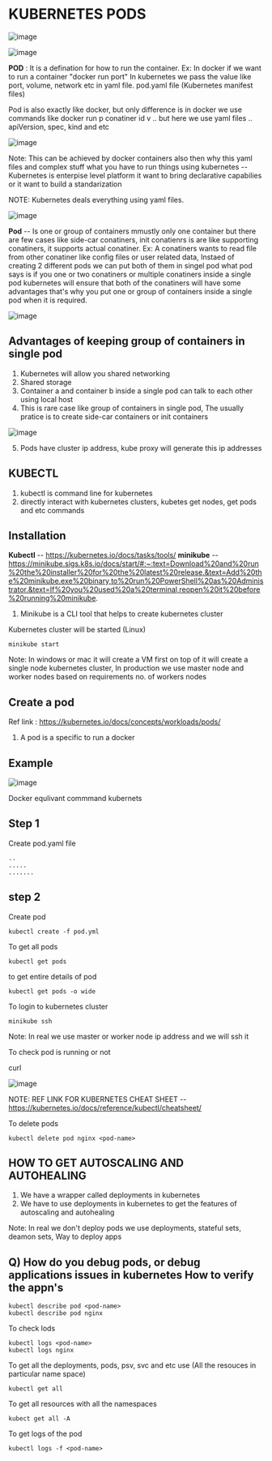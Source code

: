 # KUBERNETES PODS

![image](https://github.com/pavankumar0077/Devops-tools/assets/40380941/eb9c1ec7-7f4c-4b36-90c5-a8230001706c)

![image](https://github.com/pavankumar0077/Devops-tools/assets/40380941/d1fcde62-e4f0-4edf-b002-adcc80c834a5)


**POD** : It is a defination for how to run the container. Ex: In docker if we want to run a container "docker run <img-id> port"
In kubernetes we pass the value like port, volume, network etc in yaml file. pod.yaml file (Kubernetes manifest files)

Pod is also exactly like docker, but only difference is in docker we use commands like docker run p conatiner id v .. but here we use yaml files .. apiVersion, spec, kind and etc

![image](https://github.com/pavankumar0077/Devops-tools/assets/40380941/9307fecc-a90b-4384-b1c8-586a617be637)

Note: This can be achieved by docker containers also then why this yaml files and complex stuff 
what you have to run things using kubernetes 
-- Kubernetes is enterpise level platform it want to bring declarative capabilies or it want to build a
standarization 

NOTE: Kubernetes deals everything using yaml files.

![image](https://github.com/pavankumar0077/Devops-tools/assets/40380941/8f05aea1-c81b-4cf2-9e4b-f1c32c55e832)

**Pod** -- Is one or group of containers mmustly only one container but there are few cases like side-car conatiners, init conatienrs is are like supporting conatiners, it supports actual  conatiner. 
Ex: A conatiners wants to read file from other conatiner like config files or user related data,
Instaed of creating 2 different pods we can put both of them in singel pod what pod says is if you one or two conatiners or multiple conatiners inside a single pod kubernetes will ensure that both of the conatiners will have some advantages that's why you put one or group of containers inside a single pod when it is required.

![image](https://github.com/pavankumar0077/Devops-tools/assets/40380941/ad1ac20e-c643-40c7-8ef0-b9fc7d227fe6)

Advantages of keeping group of containers in single pod
--
1) Kubernetes will allow you shared networking
2) Shared storage
3) Container a and container b inside a single pod can talk to each other using local host
4) This is rare case like group of containers in single pod, The usually pratice is to create side-car containers or init containers

![image](https://github.com/pavankumar0077/Devops-tools/assets/40380941/bd75a2c6-69c1-4d89-ba07-b88a690dbcfb)

5) Pods have cluster ip address, kube proxy will generate this ip addresses 

KUBECTL
--
1) kubectl is command line for kubernetes
2) directly interact with kubernetes clusters, kubetes get nodes, get pods and etc commands

Installation
--
**Kubectl** -- https://kubernetes.io/docs/tasks/tools/
**minikube** -- https://minikube.sigs.k8s.io/docs/start/#:~:text=Download%20and%20run%20the%20installer%20for%20the%20latest%20release.&text=Add%20the%20minikube.exe%20binary,to%20run%20PowerShell%20as%20Administrator.&text=If%20you%20used%20a%20terminal,reopen%20it%20before%20running%20minikube.

1) Minikube is a CLI tool that helps to create kubernetes cluster

Kubernetes cluster will be started (Linux)
```
minikube start
```
Note: In windows or mac it will create a VM first on top of it will create a single node kubernetes cluster, In production we use master node and worker nodes based on requirements no. of workers nodes

Create a pod
--
Ref link : https://kubernetes.io/docs/concepts/workloads/pods/
1) A pod is a specific to run a docker

Example
--
![image](https://github.com/pavankumar0077/Devops-tools/assets/40380941/130430fa-726d-45ce-8587-d7fb714f765e)

Docker equlivant commmand kubernets 

Step 1
--
Create pod.yaml file 
```
..
.....
.......
```
step 2 
--
Create pod 
```
kubectl create -f pod.yml
```
To get all pods
```
kubectl get pods
```
to get entire details of pod
```
kubectl get pods -o wide
```
To login to kubernetes cluster
```
minikube ssh
```
Note: In real we use master or worker node ip address and we will ssh it

To check pod is running or not

curl <Ip-pod>

![image](https://github.com/pavankumar0077/Devops-tools/assets/40380941/a92135e3-e1ca-40f9-9c3e-6ca5fb294db1)


NOTE: REF LINK FOR KUBERNETES CHEAT SHEET -- https://kubernetes.io/docs/reference/kubectl/cheatsheet/

To delete pods
```
kubectl delete pod nginx <pod-name>
```
HOW TO GET AUTOSCALING AND AUTOHEALING 
--
1) We have a wrapper called deployments in kubernetes
2) We have to use deployments in kubernetes to get the features of autoscaling and autohealing

Note: In real we don't deploy pods we use deployments, stateful sets, deamon sets, Way to deploy apps

Q) How do you debug pods, or debug applications issues in kubernetes
How to verify the appn's
--
```
kubectl describe pod <pod-name>
kubectl describe pod nginx
```
To check lods
```
kubectl logs <pod-name>
kubectl logs nginx
```
To get all the deployments, pods, psv, svc and etc use (All the resouces in particular name space)
```
kubectl get all
```
To get all resources with all the namespaces
```
kubect get all -A
```
To get logs of the pod
```
kubectl logs -f <pod-name>
```







